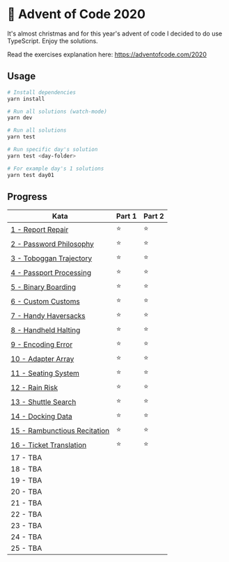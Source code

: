 # 🎄 Advent of Code 2020

It's almost christmas and for this year's advent of code I decided to do use TypeScript. Enjoy the solutions.

Read the exercises explanation here: https://adventofcode.com/2020

## Usage

```bash
# Install dependencies
yarn install

# Run all solutions (watch-mode)
yarn dev

# Run all solutions
yarn test

# Run specific day's solution
yarn test <day-folder>

# For example day's 1 solutions
yarn test day01
```

## Progress

| Kata                                               | Part 1 | Part 2 |
| -------------------------------------------------- | ------ | ------ |
| [1 - Report Repair](src/day01/index.ts)            | ⭐️      | ⭐️      |
| [2 - Password Philosophy](src/day02/index.ts)      | ⭐️      | ⭐️      |
| [3 - Toboggan Trajectory](src/day03/index.ts)      | ⭐️      | ⭐️      |
| [4 - Passport Processing](src/day04/index.ts)      | ⭐️      | ⭐️      |
| [5 - Binary Boarding](src/day05/index.ts)          | ⭐️      | ⭐️      |
| [6 - Custom Customs](src/day06/index.ts)           | ⭐️      | ⭐️      |
| [7 - Handy Haversacks](src/day07/index.ts)         | ⭐️      | ⭐️      |
| [8 - Handheld Halting](src/day08/index.ts)         | ⭐️      | ⭐️      |
| [9 - Encoding Error](src/day09/index.ts)           | ⭐️      | ⭐️      |
| [10 - Adapter Array](src/day10/index.ts)           | ⭐️      | ⭐️      |
| [11 - Seating System](src/day11/index.ts)          | ⭐️      | ⭐️      |
| [12 - Rain Risk](src/day12/index.ts)               | ⭐️      | ⭐️      |
| [13 - Shuttle Search](src/day13/input.ts)          | ⭐️      | ⭐️      |
| [14 - Docking Data](src/day14/index.ts)            | ⭐️      | ⭐️      |
| [15 - Rambunctious Recitation](src/day15/index.ts) | ⭐️      | ⭐️      |
| [16 - Ticket Translation](src/day16/index.ts)      | ⭐️      | ⭐️      |
| 17 - TBA                                           |        |        |
| 18 - TBA                                           |        |        |
| 19 - TBA                                           |        |        |
| 20 - TBA                                           |        |        |
| 21 - TBA                                           |        |        |
| 22 - TBA                                           |        |        |
| 23 - TBA                                           |        |        |
| 24 - TBA                                           |        |        |
| 25 - TBA                                           |        |        |